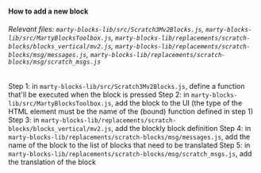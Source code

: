 #### How to add a new block
###### Relevant files: `marty-blocks-lib/src/Scratch3Mv2Blocks.js`, `marty-blocks-lib/src/MartyBlocksToolbox.js`, `marty-blocks-lib/replacements/scratch-blocks/blocks_vertical/mv2.js`, `marty-blocks-lib/replacements/scratch-blocks/msg/messages.js`, `marty-blocks-lib/replacements/scratch-blocks/msg/scratch_msgs.js`

Step 1: in `marty-blocks-lib/src/Scratch3Mv2Blocks.js`, define a function that'll be executed when the block is pressed
Step 2: in `marty-blocks-lib/src/MartyBlocksToolbox.js`, add the block to the UI  (the type of the HTML element must be the name of the (bound) function defined in step 1)
Step 3: in `marty-blocks-lib/replacements/scratch-blocks/blocks_vertical/mv2.js`, add the blockly block definition
Step 4: in `marty-blocks-lib/replacements/scratch-blocks/msg/messages.js`, add the name of the block to the list of blocks that need to be translated
Step 5: in `marty-blocks-lib/replacements/scratch-blocks/msg/scratch_msgs.js`, add the translation of the block